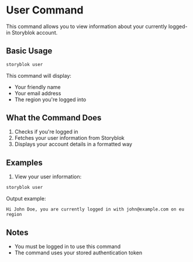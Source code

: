 # User Command

This command allows you to view information about your currently logged-in Storyblok account.

## Basic Usage

```bash
storyblok user
```

This command will display:
- Your friendly name
- Your email address
- The region you're logged into

## What the Command Does

1. Checks if you're logged in
2. Fetches your user information from Storyblok
3. Displays your account details in a formatted way

## Examples

1. View your user information:
```bash
storyblok user
```

Output example:
```
Hi John Doe, you are currently logged in with john@example.com on eu region
```

## Notes

- You must be logged in to use this command
- The command uses your stored authentication token
